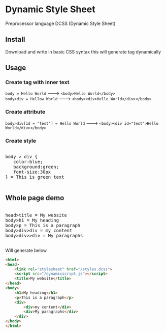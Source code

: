 # Dynamic Style Sheet
Preprocessor language DCSS (Dynamic Style Sheet)

## Install
Download and write in basic CSS syntax this will generate tag dynamically

## Usage
### Create tag with inner text

`body = Hello World` ---> `<body>Hello World</body>`<br>
`body>div = Hellow World` ---> `<body><div>Hello World</div></body>`

### Create attribute 

`body>div[id = "test"] = Hello World` ---> `<body><div id="test">Hello World</div></body>`

### Create style 
<pre>
  
body > div {
   color:blue;
   background:green;
   font-size:30px
} = This is green text

</pre>

## Whole page demo

<pre>

head>title = My website
body>h1 = My heading 
body>p = This is a paragraph 
body>div>div = my content
body>div>>div = My paragraphs
  
</pre>

Will generate below

```html
<html>
<head>
    <link rel="stylesheet" href="/styles.dcss">
    <script src="/dynamicscript.js"></script>
    <title>My website</title>
</head>
<body>
    <h1>My heading</h1>
    <p>This is a paragraph</p>
    <div>
        <div>my content</div>
        <div>My paragraphs</div>
    </div>
</body>
</html>
```
